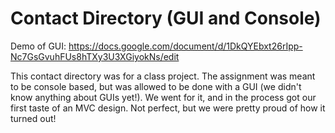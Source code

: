 # Contact Directory (GUI and Console)
Demo of GUI: https://docs.google.com/document/d/1DkQYEbxt26rIpp-Nc7GsGvuhFUs8hTXy3U3XGiyokNs/edit

This contact directory was for a class project. The assignment was meant to be console based, but was allowed to be done with a GUI (we didn't know anything about GUIs yet!). We went for it, and in the process got our first taste of an MVC design. Not perfect, but we were pretty proud of how it turned out!
